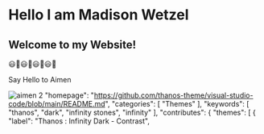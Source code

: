 <!DOCTYPE html>
<html>
<head>
<title> Page Title </title>
<body>
<h1> Hello I am Madison Wetzel </h1>
<h2> Welcome to my Website! </h2>
<p> 😃🤩😃🤩😃🤩😃🤩 </p>
</body>
</head>
</html>
Say Hello to Aimen

![aimen 2](https://user-images.githubusercontent.com/110491064/182712657-0ac1fade-6971-405f-a534-003d14a10201.jpg)
  "homepage": "https://github.com/thanos-theme/visual-studio-code/blob/main/README.md",
  "categories": [
    "Themes"
  ],
  "keywords": [
    "thanos",
    "dark",
    "infinity stones",
    "infinity"
  ],
  "contributes": {
    "themes": [
      {
        "label": "Thanos : Infinity Dark - Contrast",
